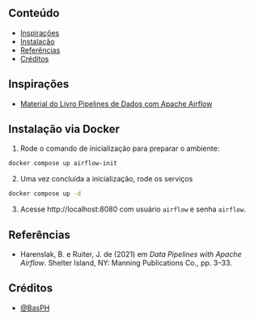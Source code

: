 ## Conteúdo

-   [Inspirações](#acknowledgements)
-   [Instalação](#installation)
-   [Referências](#references)
-   [Créditos](#credits)

## Inspirações

-   [Material do Livro Pipelines de Dados com Apache Airflow](https://github.com/BasPH/data-pipelines-with-apache-airflow)

## Instalação via Docker

1. Rode o comando de inicialização para preparar o ambiente:
```bash
docker compose up airflow-init
```

2. Uma vez concluída a inicialização, rode os serviços
```bash
docker compose up -d
```

3. Acesse http://localhost:8080 com usuário `airflow` e senha `airflow`.

## Referências

-   Harenslak, B. e Ruiter, J. de (2021) em _Data Pipelines with Apache Airflow_. Shelter Island, NY: Manning Publications Co., pp. 3–33.

## Créditos

-   [@BasPH](https://www.github.com/BasPH)